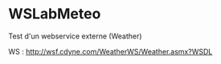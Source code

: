 # WSLabMeteo
Test d'un webservice externe (Weather)

WS : http://wsf.cdyne.com/WeatherWS/Weather.asmx?WSDL
